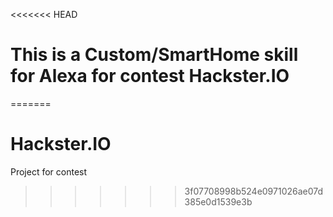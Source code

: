 <<<<<<< HEAD
# This is a Custom/SmartHome skill for Alexa for contest Hackster.IO
=======
# Hackster.IO
Project for contest
>>>>>>> 3f07708998b524e0971026ae07d385e0d1539e3b
